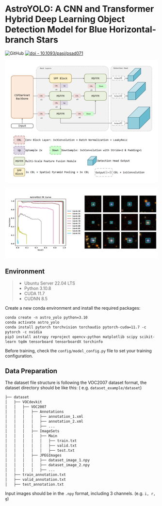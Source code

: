# AstroYOLO: A CNN and Transformer Hybrid Deep Learning Object Detection Model for Blue Horizontal-branch Stars

![GitHub](https://img.shields.io/github/license/dzxrly/AstroYOLO) [![doi - 10.1093/pasj/psad071](https://img.shields.io/badge/doi-10.1093%2Fpasj%2Fpsad071-8be9fd)](https://doi.org/10.1093/pasj/psad071)

![Network Structure](./img/network_structure.png)

![RPCurve&PredictionVis](./img/img_2.png)

## Environment

> - Ubuntu Server 22.04 LTS
> - Python 3.10.8
> - CUDA 11.7
> - CUDNN 8.5

Create a new conda environment and install the required packages:

```shell
conda create -n astro_yolo python=3.10
conda activate astro_yolo
conda install pytorch torchvision torchaudio pytorch-cuda=11.7 -c pytorch -c nvidia
pip3 install astropy reproject opencv-python matplotlib scipy scikit-learn tqdm tensorboard tensorboardX torchinfo
```

Before training, check the `config/model_config.py` file to set your training configuration.

## Data Preparation

The dataset file structure is following the VOC2007 dataset format, the dataset directory should be like this: (
e.g. `dataset_example/dataset`)

```
├── dataset
│   ├── VOCdevkit
│   │   ├── VOC2007
│   │   │   ├── Annotations
│   │   │   │   ├── annotation_1.xml
│   │   │   │   ├── annotation_2.xml
│   │   │   │   ├── ...
│   │   │   ├── ImageSets
│   │   │   │   ├── Main
│   │   │   │   │   ├── train.txt
│   │   │   │   │   ├── valid.txt
│   │   │   │   │   ├── test.txt
│   │   │   ├── JPEGImages
│   │   │   │   ├── dataset_image_1.npy
│   │   │   │   ├── dataset_image_2.npy
│   │   │   │   ├── ...
│   ├── train_annotation.txt
│   ├── valid_annotation.txt
│   ├── test_annotation.txt
```

Input images should be in the `.npy` format, including 3 channels. (e.g. `i, r, g`)

